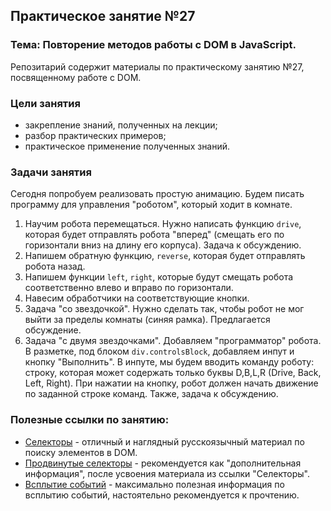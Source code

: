 ## Практическое занятие №27

### Тема: Повторение методов работы с DOM в JavaScript.

Репозитарий содержит материалы по практическому занятию №27, посвященному работе с DOM.

### Цели занятия
- закрепление знаний, полученных на лекции;
- разбор практических примеров;
- практическое применение полученных знаний.

### Задачи занятия

Сегодня попробуем реализовать простую анимацию. Будем писать программу для управления "роботом", который ходит в комнате.

1. Научим робота перемещаться. Нужно написать функцию `drive`, которая будет отправлять робота "вперед" (смещать его по горизонтали вниз на длину его корпуса). Задача к обсуждению.
2. Напишем обратную функцию, `reverse`, которая будет отправлять робота назад.
3. Напишем функции `left`, `right`, которые будут смещать робота соответственно влево и вправо по горизонтали.
4. Навесим обработчики на соответствующие кнопки.
5. Задача "со звездочкой". Нужно сделать так, чтобы робот не мог выйти за пределы комнаты (синяя рамка). Предлагается обсуждение.
6. Задача "с двумя звездочками". Добавляем "программатор" робота. В разметке, под блоком `div.controlsBlock`, добавляем инпут и кнопку "Выполнить". В инпуте, мы будем вводить команду роботу: строку, которая может содержать только буквы D,B,L,R (Drive, Back, Left, Right). При нажатии на кнопку, робот должен начать движение по заданной строке команд. Также, задача к обсуждению.

### Полезные ссылки по занятию:
 - [Селекторы](https://learn.javascript.ru/searching-elements-dom) - отличный и наглядный русскоязычный материал по поиску элементов в DOM.
 - [Продвинутые селекторы](https://learn.javascript.ru/css-selectors) - рекомендуется как "дополнительная информация", после усвоения материала из ссылки "Селекторы".
 - [Всплытие событий](https://learn.javascript.ru/bubbling-and-capturing) - максимально полезная информация по всплытию событий, настоятельно рекомендуется к прочтению.